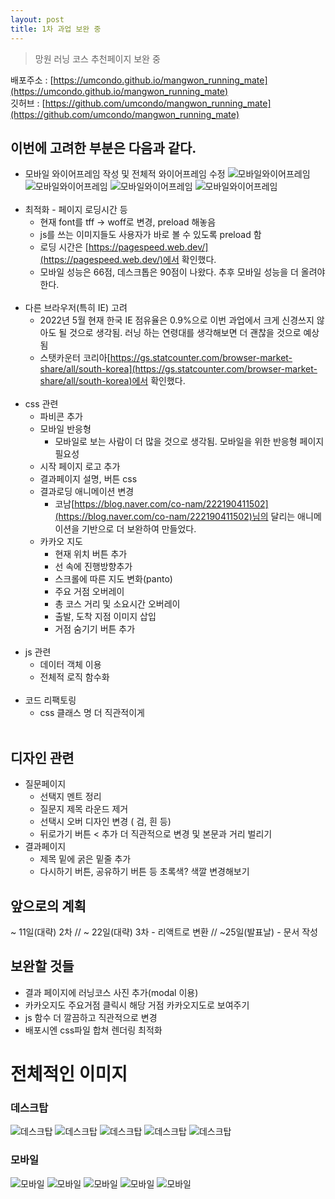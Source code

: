 ```yaml
---
layout: post
title: 1차 과업 보완 중
---
```


> 망원 러닝 코스 추천페이지 보완 중

배포주소 : [https://umcondo.github.io/mangwon_running_mate](https://umcondo.github.io/mangwon_running_mate)<br>
깃허브 : [https://github.com/umcondo/mangwon_running_mate](https://github.com/umcondo/mangwon_running_mate)

## 이번에 고려한 부분은 다음과 같다.

- 모바일 와이어프레임 작성 및 전체적 와이어프레임 수정
  ![모바일와이어프레임](../images/5-9-1st_task_2nd/와이어프레임_모바일1.JPG)
  ![모바일와이어프레임](../images/5-9-1st_task_2nd/와이어프레임_모바일2.JPG)
  ![모바일와이어프레임](../images/5-9-1st_task_2nd/와이어프레임_모바일3.JPG)
  ![모바일와이어프레임](../images/5-9-1st_task_2nd/와이어프레임_모바일4.JPG)
  <br><br>
- 최적화 - 페이지 로딩시간 등
  - 현재 font를 tff -> woff로 변경, preload 해놓음
  - js를 쓰는 이미지들도 사용자가 바로 볼 수 있도록 preload 함
  - 로딩 시간은 [https://pagespeed.web.dev/](https://pagespeed.web.dev/)에서 확인했다.
  - 모바일 성능은 66점, 데스크톱은 90점이 나왔다. 추후 모바일 성능을 더 올려야한다.
    <br><br>
- 다른 브라우저(특히 IE) 고려
  - 2022년 5월 현재 한국 IE 점유율은 0.9%으로 이번 과업에서 크게 신경쓰지 않아도 될 것으로 생각됨. 러닝 하는 연령대를 생각해보면 더 괜찮을 것으로 예상됨
  - 스탯카운터 코리아[https://gs.statcounter.com/browser-market-share/all/south-korea](https://gs.statcounter.com/browser-market-share/all/south-korea)에서 확인했다.
    <br><br>
- css 관련
  - 파비콘 추가
  - 모바일 반응형
    - 모바일로 보는 사람이 더 많을 것으로 생각됨. 모바일을 위한 반응형 페이지 필요성
  - 시작 페이지 로고 추가
  - 결과페이지 설명, 버튼 css
  - 결과로딩 애니메이션 변경
    - 코남[https://blog.naver.com/co-nam/222190411502](https://blog.naver.com/co-nam/222190411502)님의 달리는 애니메이션을 기반으로 더 보완하여 만들었다.
  - 카카오 지도
    - 현재 위치 버튼 추가
    - 선 속에 진행방향추가
    - 스크롤에 따른 지도 변화(panto)
    - 주요 거점 오버레이
    - 총 코스 거리 및 소요시간 오버레이
    - 출발, 도착 지점 이미지 삽입
    - 거점 숨기기 버튼 추가
      <br><br>
- js 관련
  - 데이터 객체 이용
  - 전체적 로직 함수화
    <br><br>
- 코드 리팩토링
  - css 클래스 명 더 직관적이게
    <br><br>

## 디자인 관련

- 질문페이지
  - 선택지 멘트 정리
  - 질문지 제목 라운드 제거
  - 선택시 오버 디자인 변경 ( 검, 흰 등)
  - 뒤로가기 버튼 < 추가 더 직관적으로 변경 및 본문과 거리 벌리기
- 결과페이지
  - 제목 밑에 굵은 밑줄 추가
  - 다시하기 버튼, 공유하기 버튼 등 초록색? 색깔 변경해보기

## 앞으로의 계획

~ 11일(대략) 2차 // ~ 22일(대략) 3차 - 리액트로 변환 // ~25일(발표날) - 문서 작성

## 보완할 것들

- 결과 페이지에 러닝코스 사진 추가(modal 이용)
- 카카오지도 주요거점 클릭시 해당 거점 카카오지도로 보여주기
- js 함수 더 깔끔하고 직관적으로 변경
- 배포시엔 css파일 합쳐 렌더링 최적화

# 전체적인 이미지

### 데스크탑

![데스크탑](../images/5-9-1st_task_2nd/데스크탑1.JPG)
![데스크탑](../images/5-9-1st_task_2nd/데스크탑2.JPG)
![데스크탑](../images/5-9-1st_task_2nd/데스크탑3.JPG)
![데스크탑](../images/5-9-1st_task_2nd/데스크탑4.JPG)
![데스크탑](../images/5-9-1st_task_2nd/데스크탑5.JPG)

### 모바일

![모바일](../images/5-9-1st_task_2nd/모바일1.JPG)
![모바일](../images/5-9-1st_task_2nd/모바일2.JPG)
![모바일](../images/5-9-1st_task_2nd/모바일3.JPG)
![모바일](../images/5-9-1st_task_2nd/모바일4.JPG)
![모바일](../images/5-9-1st_task_2nd/모바일5.JPG)
